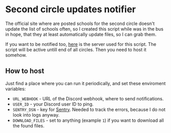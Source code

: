 # Second circle updates notifier

The official site where are posted schools for the second circle doesn't update the list of schools
often, so I created this script while was in the bus in hope, that they at least automatically
update files, so I can grab them.

If you want to be notified too, [here](https://discord.gg/c9W8ngUFMz) is the server used for this
script. The script will be active untill end of all circles. Then you need to host it somehow.

## How to host

Just find a place where you can run it periodically, and set these enviroment variables:

- `URL_WEBHOOK` - URL of the Discord webhook, where to send notifications.
- `USER_ID` - your Discord user ID to ping.
- `SENTRY_DSN` - key for [Sentry](https://sentry.io). Needed to track the errors, because I do not
    look into logs anyway.
- `DOWNLOAD_FILES` - set to anything (example `1`) if you want to download all the found files.
